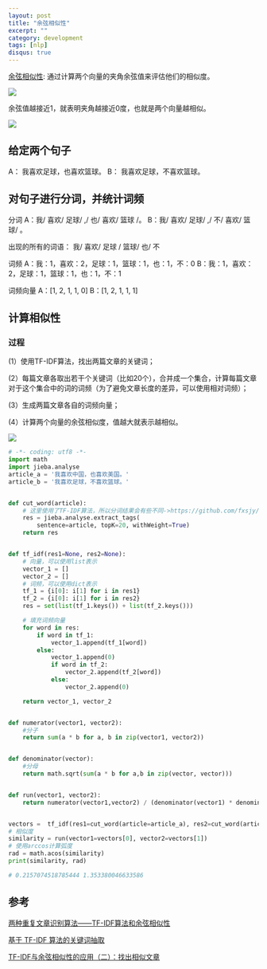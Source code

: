 ```yaml
---
layout: post
title: "余弦相似性"
excerpt: ""
category: development
tags: [nlp]
disqus: true
---
```


[余弦相似性](https://zh.wikipedia.org/wiki/%E4%BD%99%E5%BC%A6%E7%9B%B8%E4%BC%BC%E6%80%A7): 通过计算两个向量的夹角余弦值来评估他们的相似度。

![](http://7xkeqi.com1.z0.glb.clouddn.com/chatbot/images/2017/06/bg2013032002.png)

余弦值越接近1，就表明夹角越接近0度，也就是两个向量越相似。

![](http://7xkeqi.com1.z0.glb.clouddn.com/chatbot/images/2017/06/bg2013032007.png)

## 给定两个句子
A： 我喜欢足球，也喜欢篮球。
B： 我喜欢足球，不喜欢篮球。


## 对句子进行分词，并统计词频
分词
A：我/ 喜欢/ 足球/ ,/ 也/ 喜欢/ 篮球 /。
B：我/ 喜欢/ 足球/ ,/ 不/ 喜欢/ 篮球/ 。

出现的所有的词语：
我/ 喜欢/ 足球 / 篮球/ 也/ 不

词频
A：我：1，喜欢：2，足球：1，篮球：1，也：1，不：0
B：我：1，喜欢：2，足球：1，篮球：1，也：1，不：1

词频向量
A：[1, 2, 1, 1, 0]
B：[1, 2, 1, 1, 1]

## 计算相似性

### 过程

(1）使用TF-IDF算法，找出两篇文章的关键词；

(2）每篇文章各取出若干个关键词（比如20个），合并成一个集合，计算每篇文章对于这个集合中的词的词频（为了避免文章长度的差异，可以使用相对词频）；

(3）生成两篇文章各自的词频向量；

(4）计算两个向量的余弦相似度，值越大就表示越相似。

![](https://camo.githubusercontent.com/26e22b617dc49ec67e4dea25f76b5c2138489917/687474703a2f2f692e696d6775722e636f6d2f7a717437556c732e706e67)

```python
# -*- coding: utf8 -*-
import math
import jieba.analyse
article_a = '我喜欢中国，也喜欢美国。'
article_b = '我喜欢足球，不喜欢篮球。'


def cut_word(article):
    # 这里使用了TF-IDF算法，所以分词结果会有些不同->https://github.com/fxsjy/jieba#3-关键词提取
    res = jieba.analyse.extract_tags(
        sentence=article, topK=20, withWeight=True)
    return res


def tf_idf(res1=None, res2=None):
    # 向量，可以使用list表示
    vector_1 = []
    vector_2 = []
    # 词频，可以使用dict表示
    tf_1 = {i[0]: i[1] for i in res1}
    tf_2 = {i[0]: i[1] for i in res2}
    res = set(list(tf_1.keys()) + list(tf_2.keys()))

    # 填充词频向量
    for word in res:
        if word in tf_1:
            vector_1.append(tf_1[word])
        else:
            vector_1.append(0)
            if word in tf_2:
                vector_2.append(tf_2[word])
            else:
                vector_2.append(0)

    return vector_1, vector_2


def numerator(vector1, vector2):
    #分子
    return sum(a * b for a, b in zip(vector1, vector2))


def denominator(vector):
    #分母
    return math.sqrt(sum(a * b for a,b in zip(vector, vector)))


def run(vector1, vector2):
    return numerator(vector1,vector2) / (denominator(vector1) * denominator(vector2))


vectors =  tf_idf(res1=cut_word(article=article_a), res2=cut_word(article=article_b))
# 相似度
similarity = run(vector1=vectors[0], vector2=vectors[1])
# 使用arccos计算弧度
rad = math.acos(similarity)
print(similarity, rad)

# 0.2157074518785444 1.353380046633586
```

## 参考
[两种重复文章识别算法——TF-IDF算法和余弦相似性](https://github.com/jamcplusplus/jamcplusplus.github.io/issues/7)

[基于 TF-IDF 算法的关键词抽取](https://github.com/fxsjy/jieba#基于-tf-idf-算法的关键词抽取)


[TF-IDF与余弦相似性的应用（二）：找出相似文章](http://www.ruanyifeng.com/blog/2013/03/cosine_similarity.html)
